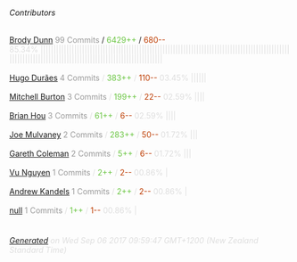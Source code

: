 ###### Contributors
[Brody Dunn](https://github.com/brodyd)
<font color="#999">99 Commits</font> / <font color="#6cc644">6429++</font> / <font color="#bd3c00"> 680--</font>
<font color="#dedede">85.34%&nbsp;<font color="#dedede">|||||||||||||||||||||||||||||||||||||||||||||||||||||||||||||||||||||||||||||||||||||||||||||||||||||||||||||||||||||||||||||||||||||||||||||||||||||||||||</font><br><br>
[Hugo Durães](https://github.com/hugoduraes)
<font color="#999">4 Commits</font> / <font color="#6cc644">383++</font> / <font color="#bd3c00"> 110--</font>
<font color="#dedede">03.45%&nbsp;<font color="#dedede">||||||</font><br><br>
[Mitchell Burton](https://github.com/MitchellBurton)
<font color="#999">3 Commits</font> / <font color="#6cc644">199++</font> / <font color="#bd3c00"> 22--</font>
<font color="#dedede">02.59%&nbsp;<font color="#dedede">||||</font><br><br>
[Brian Hou](https://github.com/brhou)
<font color="#999">3 Commits</font> / <font color="#6cc644">61++</font> / <font color="#bd3c00"> 6--</font>
<font color="#dedede">02.59%&nbsp;<font color="#dedede">||||</font><br><br>
[Joe Mulvaney](https://github.com/mycrobe)
<font color="#999">2 Commits</font> / <font color="#6cc644">283++</font> / <font color="#bd3c00"> 50--</font>
<font color="#dedede">01.72%&nbsp;<font color="#dedede">|||</font><br><br>
[Gareth Coleman](https://github.com/layerzerolabs)
<font color="#999">2 Commits</font> / <font color="#6cc644">5++</font> / <font color="#bd3c00"> 6--</font>
<font color="#dedede">01.72%&nbsp;<font color="#dedede">|||</font><br><br>
[Vu Nguyen](https://github.com/vudknguyen)
<font color="#999">1 Commits</font> / <font color="#6cc644">2++</font> / <font color="#bd3c00"> 2--</font>
<font color="#dedede">00.86%&nbsp;<font color="#dedede">|</font><br><br>
[Andrew Kandels](https://github.com/akandels)
<font color="#999">1 Commits</font> / <font color="#6cc644">2++</font> / <font color="#bd3c00"> 2--</font>
<font color="#dedede">00.86%&nbsp;<font color="#dedede">|</font><br><br>
[null](https://github.com/ssreedharan)
<font color="#999">1 Commits</font> / <font color="#6cc644">1++</font> / <font color="#bd3c00"> 1--</font>
<font color="#dedede">00.86%&nbsp;<font color="#dedede">|</font><br><br>
###### [Generated](https://github.com/jakeleboeuf/contributor) on Wed Sep 06 2017 09:59:47 GMT+1200 (New Zealand Standard Time)